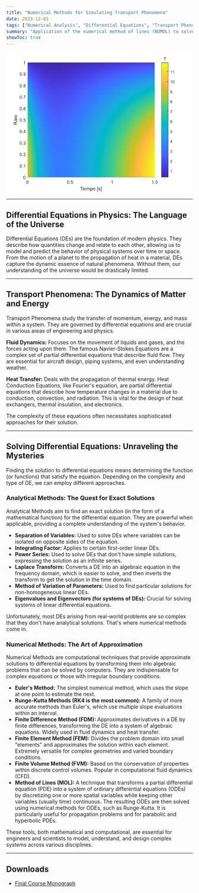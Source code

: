 ```yaml
---
title: "Numerical Methods for Simulating Transport Phenomena"
date: 2023-12-01
tags: ["Numerical Analysis", "Differential Equations", "Transport Phenomena", "Heat Transfer", "Fluid Dynamics", "Computational Fluid Dynamics", "Scientific Computing"]
summary: "Application of the numerical method of lines (NUMOL) to solve the classical problem of one-dimensional heat transfer in a cylinder."
showToc: true
---
```


![](heat_transfer.png)

---

## Differential Equations in Physics: The Language of the Universe

Differential Equations (DEs) are the foundation of modern physics. They describe how quantities change and relate to each other, allowing us to model and predict the behavior of physical systems over time or space. From the motion of a planet to the propagation of heat in a material, DEs capture the dynamic essence of natural phenomena. Without them, our understanding of the universe would be drastically limited.

---

## Transport Phenomena: The Dynamics of Matter and Energy

Transport Phenomena study the transfer of momentum, energy, and mass within a system. They are governed by differential equations and are crucial in various areas of engineering and physics.

**Fluid Dynamics:** Focuses on the movement of liquids and gases, and the forces acting upon them. The famous Navier-Stokes Equations are a complex set of partial differential equations that describe fluid flow. They are essential for aircraft design, piping systems, and even understanding weather.

**Heat Transfer:** Deals with the propagation of thermal energy. Heat Conduction Equations, like Fourier's equation, are partial differential equations that describe how temperature changes in a material due to conduction, convection, and radiation. This is vital for the design of heat exchangers, thermal insulation, and electronics.

The complexity of these equations often necessitates sophisticated approaches for their solution.

---

## Solving Differential Equations: Unraveling the Mysteries

Finding the solution to differential equations means determining the function (or functions) that satisfy the equation. Depending on the complexity and type of DE, we can employ different approaches.

### Analytical Methods: The Quest for Exact Solutions

Analytical Methods aim to find an exact solution (in the form of a mathematical function) for the differential equation. They are powerful when applicable, providing a complete understanding of the system's behavior.

* **Separation of Variables:** Used to solve DEs where variables can be isolated on opposite sides of the equation.
* **Integrating Factor:** Applies to certain first-order linear DEs.
* **Power Series:** Used to solve DEs that don't have simple solutions, expressing the solution as an infinite series.
* **Laplace Transform:** Converts a DE into an algebraic equation in the frequency domain, which is easier to solve, and then inverts the transform to get the solution in the time domain.
* **Method of Variation of Parameters:** Used to find particular solutions for non-homogeneous linear DEs.
* **Eigenvalues and Eigenvectors (for systems of DEs):** Crucial for solving systems of linear differential equations.

Unfortunately, most DEs arising from real-world problems are so complex that they don't have analytical solutions. That's where numerical methods come in.

### Numerical Methods: The Art of Approximation

Numerical Methods are computational techniques that provide approximate solutions to differential equations by transforming them into algebraic problems that can be solved by computers. They are indispensable for complex equations or those with irregular boundary conditions.

* **Euler's Method:** The simplest numerical method, which uses the slope at one point to estimate the next.
* **Runge-Kutta Methods (RK4 is the most common):** A family of more accurate methods than Euler's, which use multiple slope evaluations within an interval.
* **Finite Difference Method (FDM):** Approximates derivatives in a DE by finite differences, transforming the DE into a system of algebraic equations. Widely used in fluid dynamics and heat transfer.
* **Finite Element Method (FEM):** Divides the problem domain into small "elements" and approximates the solution within each element. Extremely versatile for complex geometries and varied boundary conditions.
* **Finite Volume Method (FVM):** Based on the conservation of properties within discrete control volumes. Popular in computational fluid dynamics (CFD).
* **Method of Lines (MOL):** A technique that transforms a partial differential equation (PDE) into a system of ordinary differential equations (ODEs) by discretizing one or more spatial variables while keeping other variables (usually time) continuous. The resulting ODEs are then solved using numerical methods for ODEs, such as Runge-Kutta. It is particularly useful for propagation problems and for parabolic and hyperbolic PDEs.

These tools, both mathematical and computational, are essential for engineers and scientists to model, understand, and design complex systems across various disciplines.

--- 

## Downloads

+ [Final Course Monograph](monograph.pdf)

